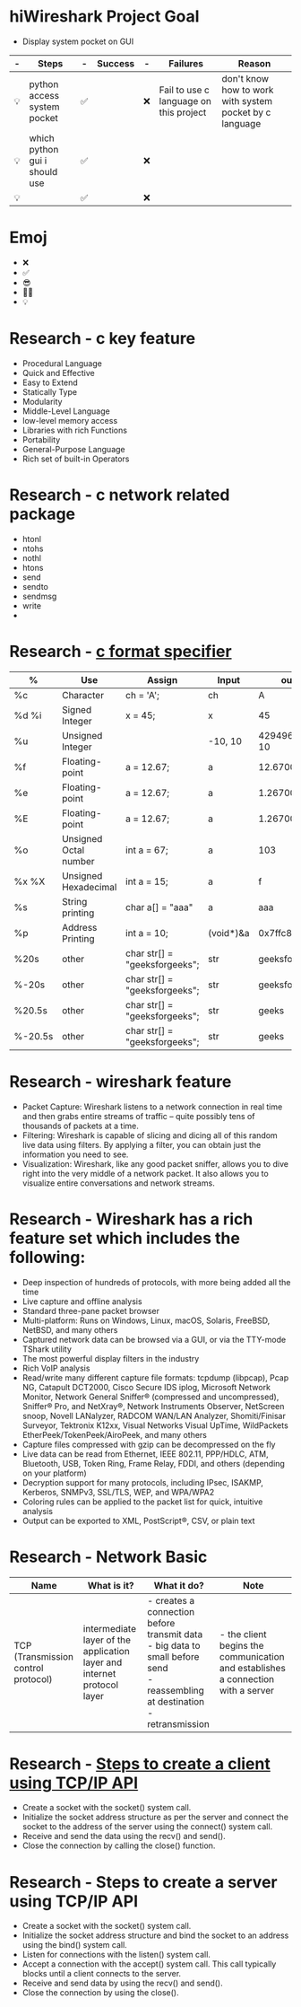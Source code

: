 # hiWireshark Project Goal
- Display system pocket on GUI

| - | Steps | - | Success | - | Failures | Reason |
|---|-------|---|---------|---|----------|--------|
| 💡 | python access system pocket | ✅ |  | ❌ | Fail to use c language on this project | don't know how to work with system pocket by c language |  
| 💡 | which python gui i should use | ✅ |  | ❌ |  |  |  
| 💡 |  | ✅ |  | ❌ |  |  |  

# Emoj

- ❌
- ✅
- 😎
- 👨‍💻
- 💡









# Research - c key feature

- Procedural Language
- Quick and Effective
- Easy to Extend
- Statically Type
- Modularity
- Middle-Level Language
- low-level memory access
- Libraries with rich Functions
- Portability
- General-Purpose Language
- Rich set of built-in Operators

# Research - c network related package

- htonl
- ntohs
- nothl
- htons
- send
- sendto
- sendmsg
- write
- 

# Research - [c format specifier](https://www.geeksforgeeks.org/format-specifiers-in-c/)

| % | Use | Assign | Input | output |
|---|-----|--------|-------|--------|
| %c | Character | ch = 'A'; | ch | A |
| %d %i | Signed Integer | x = 45; | x | 45 |
| %u | Unsigned Integer |  | -10, 10 | 4294967286, 10 |
| %f | Floating-point | a = 12.67; | a | 12.670000 |
| %e | Floating-point | a = 12.67; | a | 1.267000e+01 |
| %E | Floating-point | a = 12.67; | a | 1.267000E+01 | 
| %o | Unsigned Octal number | int a = 67; | a | 103 |
| %x %X | Unsigned Hexadecimal | int a = 15; | a | f |
| %s | String printing | char a[] = "aaa" | a | aaa |
| %p | Address Printing | int a = 10; | (void*)&a | 0x7ffc85861624 |
| %20s | other | char str[] = "geeksforgeeks"; | str |        geeksforgeeks |
| %-20s | other | char str[] = "geeksforgeeks"; | str | geeksforgeeks        |
| %20.5s | other | char str[] = "geeksforgeeks"; | str |                geeks |
| %-20.5s | other | char str[] = "geeksforgeeks"; | str | geeks |

# Research - wireshark feature

- Packet Capture: Wireshark listens to a network connection in real time and then grabs entire streams of traffic – quite possibly tens of thousands of packets at a time.
- Filtering: Wireshark is capable of slicing and dicing all of this random live data using filters. By applying a filter, you can obtain just the information you need to see.
- Visualization: Wireshark, like any good packet sniffer, allows you to dive right into the very middle of a network packet. It also allows you to visualize entire conversations and network streams.

# Research - Wireshark has a rich feature set which includes the following:

- Deep inspection of hundreds of protocols, with more being added all the time
- Live capture and offline analysis
- Standard three-pane packet browser
- Multi-platform: Runs on Windows, Linux, macOS, Solaris, FreeBSD, NetBSD, and many others
- Captured network data can be browsed via a GUI, or via the TTY-mode TShark utility
- The most powerful display filters in the industry
- Rich VoIP analysis
- Read/write many different capture file formats: tcpdump (libpcap), Pcap NG, Catapult DCT2000, Cisco Secure IDS iplog, Microsoft Network Monitor, Network General Sniffer® (compressed and uncompressed), Sniffer® Pro, and NetXray®, Network Instruments Observer, NetScreen snoop, Novell LANalyzer, RADCOM WAN/LAN Analyzer, Shomiti/Finisar Surveyor, Tektronix K12xx, Visual Networks Visual UpTime, WildPackets EtherPeek/TokenPeek/AiroPeek, and many others
- Capture files compressed with gzip can be decompressed on the fly
- Live data can be read from Ethernet, IEEE 802.11, PPP/HDLC, ATM, Bluetooth, USB, Token Ring, Frame Relay, FDDI, and others (depending on your platform)
- Decryption support for many protocols, including IPsec, ISAKMP, Kerberos, SNMPv3, SSL/TLS, WEP, and WPA/WPA2
- Coloring rules can be applied to the packet list for quick, intuitive analysis
- Output can be exported to XML, PostScript®, CSV, or plain text


# Research - Network Basic

| Name | What is it? | What it do? | Note |
|------|------------|--------------|------|
| TCP (Transmission control protocol) | intermediate layer of the application layer and internet protocol layer | - creates a connection before transmit data <br> - big data to small before send <br> - reassembling at destination <br> - retransmission <br>  | - the client begins the communication and establishes a connection with a server <br> |


# Research - [Steps to create a client using TCP/IP  API](https://aticleworld.com/socket-programming-in-c-using-tcpip/)

- Create a socket with the socket() system call.
- Initialize the socket address structure as per the server and connect the socket to the address of the server using the connect() system call.
- Receive and send the data using the recv() and send().
- Close the connection by calling the close() function.


# Research - Steps to create a server using TCP/IP API

- Create a socket with the socket() system call.
- Initialize the socket address structure and bind the socket to an address using the bind() system call.
- Listen for connections with the listen() system call.
- Accept a connection with the accept() system call. This call typically blocks until a client connects to the server.
- Receive and send data by using the recv() and send().
- Close the connection by using the close().

